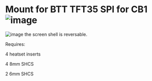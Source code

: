 # Mount for BTT TFT35 SPI for CB1 ![image](https://user-images.githubusercontent.com/5184392/219297971-88e6637f-d711-4b71-b778-1974fdc4fb58.png)
![image](https://user-images.githubusercontent.com/5184392/219298362-9a5a3cfe-46da-4252-b0c3-e27f15276a82.png)
the screen shell is reversable.

Requires: 

4 heatset inserts

4 8mm SHCS

2 6mm SHCS

